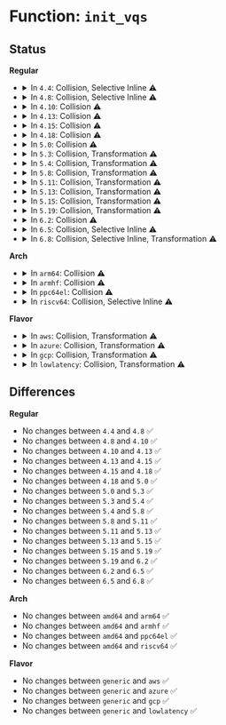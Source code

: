 # Function: <code>init_vqs</code>

## Status
<b>Regular</b>
<ul>
<li>
<details>
<summary>In <code>4.4</code>: Collision, Selective Inline ⚠️</summary>

```c
int init_vqs(struct virtio_balloon *vb);
```

**Collision:** Static-Static Collision

**Inline:** Selective

**Transformation:** False

**Instances:**

```
In drivers/virtio/virtio_balloon.c (ffffffff814c3b90)
Location: drivers/virtio/virtio_balloon.c:387
Inline: False
Direct callers:
  - drivers/virtio/virtio_balloon.c:virtballoon_probe
  - drivers/virtio/virtio_balloon.c:virtballoon_restore
```
```
In drivers/char/virtio_console.c (ffffffff815160b0)
Location: drivers/char/virtio_console.c:1873
Inline: False
Direct callers:
  - drivers/char/virtio_console.c:virtcons_restore
  - drivers/char/virtio_console.c:virtcons_probe
```
```
In drivers/net/virtio_net.c (ffffffff815f3fd0)
Location: drivers/net/virtio_net.c:1634
Inline: True
Direct callers:
  - drivers/net/virtio_net.c:virtnet_restore
  - drivers/net/virtio_net.c:virtnet_probe
```
**Symbols:**

```
ffffffff814c3b90-ffffffff814c3cca: init_vqs (STB_LOCAL)
ffffffff815160b0-ffffffff815163bd: init_vqs (STB_LOCAL)
ffffffff815f3fd0-ffffffff815f4181: init_vqs (STB_LOCAL)
```
</details>
</li>
<li>
<details>
<summary>In <code>4.8</code>: Collision, Selective Inline ⚠️</summary>

```c
int init_vqs(struct virtio_balloon *vb);
```

**Collision:** Static-Static Collision

**Inline:** Selective

**Transformation:** False

**Instances:**

```
In drivers/virtio/virtio_balloon.c (ffffffff81514030)
Location: drivers/virtio/virtio_balloon.c:404
Inline: False
Direct callers:
  - drivers/virtio/virtio_balloon.c:virtballoon_restore
  - drivers/virtio/virtio_balloon.c:virtballoon_probe
```
```
In drivers/char/virtio_console.c (ffffffff81568d10)
Location: drivers/char/virtio_console.c:1880
Inline: False
Direct callers:
  - drivers/char/virtio_console.c:virtcons_restore
  - drivers/char/virtio_console.c:virtcons_probe
```
```
In drivers/net/virtio_net.c (ffffffff81653bf0)
Location: drivers/net/virtio_net.c:1636
Inline: True
Direct callers:
  - drivers/net/virtio_net.c:virtnet_restore
  - drivers/net/virtio_net.c:virtnet_probe
```
**Symbols:**

```
ffffffff81514030-ffffffff81514148: init_vqs (STB_LOCAL)
ffffffff81568d10-ffffffff81568ff4: init_vqs (STB_LOCAL)
ffffffff81653bf0-ffffffff81653da5: init_vqs (STB_LOCAL)
```
</details>
</li>
<li>
<details>
<summary>In <code>4.10</code>: Collision ⚠️</summary>

```c
int init_vqs(struct virtio_balloon *vb);
```

**Collision:** Static-Static Collision

**Inline:** No

**Transformation:** False

**Instances:**

```
In drivers/virtio/virtio_balloon.c (ffffffff81540b00)
Location: drivers/virtio/virtio_balloon.c:404
Inline: False
Direct callers:
  - drivers/virtio/virtio_balloon.c:virtballoon_restore
  - drivers/virtio/virtio_balloon.c:virtballoon_probe
```
```
In drivers/char/virtio_console.c (ffffffff81595470)
Location: drivers/char/virtio_console.c:1889
Inline: False
Direct callers:
  - drivers/char/virtio_console.c:virtcons_restore
  - drivers/char/virtio_console.c:virtcons_probe
```
**Symbols:**

```
ffffffff81540b00-ffffffff81540c24: init_vqs (STB_LOCAL)
ffffffff81595470-ffffffff81595751: init_vqs (STB_LOCAL)
```
</details>
</li>
<li>
<details>
<summary>In <code>4.13</code>: Collision ⚠️</summary>

```c
int init_vqs(struct virtio_balloon *vb);
```

**Collision:** Static-Static Collision

**Inline:** No

**Transformation:** False

**Instances:**

```
In drivers/virtio/virtio_balloon.c (ffffffff81554400)
Location: drivers/virtio/virtio_balloon.c:405
Inline: False
Direct callers:
  - drivers/virtio/virtio_balloon.c:virtballoon_restore
  - drivers/virtio/virtio_balloon.c:virtballoon_probe
```
```
In drivers/char/virtio_console.c (ffffffff815a9520)
Location: drivers/char/virtio_console.c:1897
Inline: False
Direct callers:
  - drivers/char/virtio_console.c:virtcons_restore
  - drivers/char/virtio_console.c:virtcons_probe
```
**Symbols:**

```
ffffffff81554400-ffffffff8155452a: init_vqs (STB_LOCAL)
ffffffff815a9520-ffffffff815a97f6: init_vqs (STB_LOCAL)
```
</details>
</li>
<li>
<details>
<summary>In <code>4.15</code>: Collision ⚠️</summary>

```c
int init_vqs(struct virtio_balloon *vb);
```

**Collision:** Static-Static Collision

**Inline:** No

**Transformation:** False

**Instances:**

```
In drivers/virtio/virtio_balloon.c (ffffffff815b7e80)
Location: drivers/virtio/virtio_balloon.c:418
Inline: False
Direct callers:
  - drivers/virtio/virtio_balloon.c:virtballoon_restore
  - drivers/virtio/virtio_balloon.c:virtballoon_probe
```
```
In drivers/char/virtio_console.c (ffffffff8160fe40)
Location: drivers/char/virtio_console.c:1894
Inline: False
Direct callers:
  - drivers/char/virtio_console.c:virtcons_restore
  - drivers/char/virtio_console.c:virtcons_probe
```
**Symbols:**

```
ffffffff815b7e80-ffffffff815b7fb0: init_vqs (STB_LOCAL)
ffffffff8160fe40-ffffffff8161011c: init_vqs (STB_LOCAL)
```
</details>
</li>
<li>
<details>
<summary>In <code>4.18</code>: Collision ⚠️</summary>

```c
int init_vqs(struct virtio_balloon *vb);
```

**Collision:** Static-Static Collision

**Inline:** No

**Transformation:** False

**Instances:**

```
In drivers/virtio/virtio_balloon.c (ffffffff815f0440)
Location: drivers/virtio/virtio_balloon.c:428
Inline: False
Direct callers:
  - drivers/virtio/virtio_balloon.c:virtballoon_restore
  - drivers/virtio/virtio_balloon.c:virtballoon_probe
```
```
In drivers/char/virtio_console.c (ffffffff8164c520)
Location: drivers/char/virtio_console.c:1883
Inline: False
Direct callers:
  - drivers/char/virtio_console.c:virtcons_restore
  - drivers/char/virtio_console.c:virtcons_probe
  - drivers/char/virtio_console.c:virtcons_probe
```
**Symbols:**

```
ffffffff815f0440-ffffffff815f0570: init_vqs (STB_LOCAL)
ffffffff8164c520-ffffffff8164c7ac: init_vqs (STB_LOCAL)
```
</details>
</li>
<li>
<details>
<summary>In <code>5.0</code>: Collision ⚠️</summary>

```c
int init_vqs(struct virtio_balloon *vb);
```

**Collision:** Static-Static Collision

**Inline:** No

**Transformation:** False

**Instances:**

```
In drivers/virtio/virtio_balloon.c (ffffffff8160aa20)
Location: drivers/virtio/virtio_balloon.c:470
Inline: False
Direct callers:
  - drivers/virtio/virtio_balloon.c:virtballoon_restore
  - drivers/virtio/virtio_balloon.c:virtballoon_probe
```
```
In drivers/char/virtio_console.c (ffffffff8166a2c0)
Location: drivers/char/virtio_console.c:1856
Inline: False
Direct callers:
  - drivers/char/virtio_console.c:virtcons_restore
  - drivers/char/virtio_console.c:virtcons_probe
  - drivers/char/virtio_console.c:virtcons_probe
```
**Symbols:**

```
ffffffff8160aa20-ffffffff8160abf1: init_vqs (STB_LOCAL)
ffffffff8166a2c0-ffffffff8166a54c: init_vqs (STB_LOCAL)
```
</details>
</li>
<li>
<details>
<summary>In <code>5.3</code>: Collision, Transformation ⚠️</summary>

```c
int init_vqs(struct virtio_balloon *vb);
```

**Collision:** Static-Static Collision

**Inline:** No

**Transformation:** True

**Instances:**

```
In drivers/virtio/virtio_balloon.c (0)
Location: drivers/virtio/virtio_balloon.c:461
Inline: False
Direct callers:
  - drivers/virtio/virtio_balloon.c:virtballoon_restore
  - drivers/virtio/virtio_balloon.c:virtballoon_probe
```
```
In drivers/char/virtio_console.c (ffffffff816a00b0)
Location: drivers/char/virtio_console.c:1844
Inline: False
Direct callers:
  - drivers/char/virtio_console.c:virtcons_restore
  - drivers/char/virtio_console.c:virtcons_probe
```
**Symbols:**

```
ffffffff8163e820-ffffffff8163e9d1: init_vqs (STB_LOCAL)
ffffffff8163fa02-ffffffff8163fa30: init_vqs.cold (STB_LOCAL)
ffffffff816a00b0-ffffffff816a0343: init_vqs (STB_LOCAL)
```
</details>
</li>
<li>
<details>
<summary>In <code>5.4</code>: Collision, Transformation ⚠️</summary>

```c
int init_vqs(struct virtio_balloon *vb);
```

**Collision:** Static-Static Collision

**Inline:** No

**Transformation:** True

**Instances:**

```
In drivers/virtio/virtio_balloon.c (0)
Location: drivers/virtio/virtio_balloon.c:463
Inline: False
Direct callers:
  - drivers/virtio/virtio_balloon.c:virtballoon_restore
  - drivers/virtio/virtio_balloon.c:virtballoon_probe
```
```
In drivers/char/virtio_console.c (ffffffff816c2e60)
Location: drivers/char/virtio_console.c:1845
Inline: False
Direct callers:
  - drivers/char/virtio_console.c:virtcons_restore
  - drivers/char/virtio_console.c:virtcons_probe
```
**Symbols:**

```
ffffffff81660d90-ffffffff81660f51: init_vqs (STB_LOCAL)
ffffffff81661fc2-ffffffff81661ff0: init_vqs.cold (STB_LOCAL)
ffffffff816c2e60-ffffffff816c30f3: init_vqs (STB_LOCAL)
```
</details>
</li>
<li>
<details>
<summary>In <code>5.8</code>: Collision, Transformation ⚠️</summary>

```c
int init_vqs(struct virtio_balloon *vb);
```

**Collision:** Static-Static Collision

**Inline:** No

**Transformation:** True

**Instances:**

```
In drivers/virtio/virtio_balloon.c (0)
Location: drivers/virtio/virtio_balloon.c:503
Inline: False
Direct callers:
  - drivers/virtio/virtio_balloon.c:virtballoon_restore
  - drivers/virtio/virtio_balloon.c:virtballoon_probe
```
```
In drivers/char/virtio_console.c (ffffffff81776850)
Location: drivers/char/virtio_console.c:1843
Inline: False
Direct callers:
  - drivers/char/virtio_console.c:virtcons_restore
  - drivers/char/virtio_console.c:virtcons_probe
```
**Symbols:**

```
ffffffff817108d0-ffffffff81710af5: init_vqs (STB_LOCAL)
ffffffff817114d2-ffffffff81711500: init_vqs.cold (STB_LOCAL)
ffffffff81776850-ffffffff81776ae6: init_vqs (STB_LOCAL)
```
</details>
</li>
<li>
<details>
<summary>In <code>5.11</code>: Collision, Transformation ⚠️</summary>

```c
int init_vqs(struct virtio_balloon *vb);
```

**Collision:** Static-Static Collision

**Inline:** No

**Transformation:** True

**Instances:**

```
In drivers/virtio/virtio_balloon.c (0)
Location: drivers/virtio/virtio_balloon.c:497
Inline: False
Direct callers:
  - drivers/virtio/virtio_balloon.c:virtballoon_restore
  - drivers/virtio/virtio_balloon.c:virtballoon_probe
```
```
In drivers/char/virtio_console.c (ffffffff81791580)
Location: drivers/char/virtio_console.c:1843
Inline: False
Direct callers:
  - drivers/char/virtio_console.c:virtcons_restore
  - drivers/char/virtio_console.c:virtcons_probe
```
**Symbols:**

```
ffffffff8172d4b0-ffffffff8172d6d5: init_vqs (STB_LOCAL)
ffffffff81c049f4-ffffffff81c04a22: init_vqs.cold (STB_LOCAL)
ffffffff81791580-ffffffff81791816: init_vqs (STB_LOCAL)
```
</details>
</li>
<li>
<details>
<summary>In <code>5.13</code>: Collision, Transformation ⚠️</summary>

```c
int init_vqs(struct virtio_balloon *vb);
```

**Collision:** Static-Static Collision

**Inline:** No

**Transformation:** True

**Instances:**

```
In drivers/virtio/virtio_balloon.c (0)
Location: drivers/virtio/virtio_balloon.c:497
Inline: False
Direct callers:
  - drivers/virtio/virtio_balloon.c:virtballoon_restore
  - drivers/virtio/virtio_balloon.c:virtballoon_probe
```
```
In drivers/char/virtio_console.c (ffffffff81773580)
Location: drivers/char/virtio_console.c:1840
Inline: False
Direct callers:
  - drivers/char/virtio_console.c:virtcons_restore
  - drivers/char/virtio_console.c:virtcons_probe
```
**Symbols:**

```
ffffffff817109c0-ffffffff81710be5: init_vqs (STB_LOCAL)
ffffffff81bf65b1-ffffffff81bf65dd: init_vqs.cold (STB_LOCAL)
ffffffff81773580-ffffffff81773814: init_vqs (STB_LOCAL)
```
</details>
</li>
<li>
<details>
<summary>In <code>5.15</code>: Collision, Transformation ⚠️</summary>

```c
int init_vqs(struct virtio_balloon *vb);
```

**Collision:** Static-Static Collision

**Inline:** No

**Transformation:** True

**Instances:**

```
In drivers/virtio/virtio_balloon.c (0)
Location: drivers/virtio/virtio_balloon.c:497
Inline: False
Direct callers:
  - drivers/virtio/virtio_balloon.c:virtballoon_restore
  - drivers/virtio/virtio_balloon.c:virtballoon_probe
```
```
In drivers/char/virtio_console.c (ffffffff817f93c0)
Location: drivers/char/virtio_console.c:1840
Inline: False
Direct callers:
  - drivers/char/virtio_console.c:virtcons_restore
  - drivers/char/virtio_console.c:virtcons_probe
```
**Symbols:**

```
ffffffff8178d3b0-ffffffff8178d5d5: init_vqs (STB_LOCAL)
ffffffff81cf51eb-ffffffff81cf5217: init_vqs.cold (STB_LOCAL)
ffffffff817f93c0-ffffffff817f9654: init_vqs (STB_LOCAL)
```
</details>
</li>
<li>
<details>
<summary>In <code>5.19</code>: Collision, Transformation ⚠️</summary>

```c
int init_vqs(struct virtio_balloon *vb);
```

**Collision:** Static-Static Collision

**Inline:** No

**Transformation:** True

**Instances:**

```
In drivers/virtio/virtio_balloon.c (0)
Location: drivers/virtio/virtio_balloon.c:497
Inline: False
Direct callers:
  - drivers/virtio/virtio_balloon.c:virtballoon_restore
  - drivers/virtio/virtio_balloon.c:virtballoon_probe
```
```
In drivers/char/virtio_console.c (ffffffff819393f0)
Location: drivers/char/virtio_console.c:1841
Inline: False
Direct callers:
  - drivers/char/virtio_console.c:virtcons_restore
  - drivers/char/virtio_console.c:virtcons_probe
```
**Symbols:**

```
ffffffff818c54e0-ffffffff818c5780: init_vqs (STB_LOCAL)
ffffffff81ebd382-ffffffff81ebd3ae: init_vqs.cold (STB_LOCAL)
ffffffff819393f0-ffffffff8193969a: init_vqs (STB_LOCAL)
```
</details>
</li>
<li>
<details>
<summary>In <code>6.2</code>: Collision ⚠️</summary>

```c
int init_vqs(struct virtio_balloon *vb);
```

**Collision:** Static-Static Collision

**Inline:** No

**Transformation:** False

**Instances:**

```
In drivers/virtio/virtio_balloon.c (ffffffff81a15de0)
Location: drivers/virtio/virtio_balloon.c:490
Inline: False
Direct callers:
  - drivers/virtio/virtio_balloon.c:virtballoon_restore
  - drivers/virtio/virtio_balloon.c:virtballoon_probe
```
```
In drivers/char/virtio_console.c (ffffffff81a99580)
Location: drivers/char/virtio_console.c:1837
Inline: False
Direct callers:
  - drivers/char/virtio_console.c:virtcons_restore
  - drivers/char/virtio_console.c:virtcons_probe
```
**Symbols:**

```
ffffffff81a15de0-ffffffff81a160a1: init_vqs (STB_LOCAL)
ffffffff81a99580-ffffffff81a9982a: init_vqs (STB_LOCAL)
```
</details>
</li>
<li>
<details>
<summary>In <code>6.5</code>: Collision, Selective Inline ⚠️</summary>

```c
int init_vqs(struct virtio_balloon *vb);
```

**Collision:** Static-Static Collision

**Inline:** Selective

**Transformation:** False

**Instances:**

```
In drivers/virtio/virtio_balloon.c (ffffffff81a5ee90)
Location: drivers/virtio/virtio_balloon.c:490
Inline: False
Direct callers:
  - drivers/virtio/virtio_balloon.c:virtballoon_restore
  - drivers/virtio/virtio_balloon.c:virtballoon_probe
```
```
In drivers/char/virtio_console.c (ffffffff81ae4df0)
Location: drivers/char/virtio_console.c:1837
Inline: False
Direct callers:
  - drivers/char/virtio_console.c:virtcons_restore
  - drivers/char/virtio_console.c:virtcons_probe
```
```
In drivers/net/virtio_net.c (ffffffff81c543fc)
Location: drivers/net/virtio_net.c:3866
Inline: True
Inline callers:
  - drivers/net/virtio_net.c:virtnet_restore
  - drivers/net/virtio_net.c:virtnet_restore
  - drivers/net/virtio_net.c:virtnet_probe
  - drivers/net/virtio_net.c:virtnet_probe
```
**Symbols:**

```
ffffffff81a5ee90-ffffffff81a5f151: init_vqs (STB_LOCAL)
ffffffff81ae4df0-ffffffff81ae509a: init_vqs (STB_LOCAL)
```
</details>
</li>
<li>
<details>
<summary>In <code>6.8</code>: Collision, Selective Inline, Transformation ⚠️</summary>

```c
int init_vqs(struct virtio_balloon *vb);
```

**Collision:** Static-Static Collision

**Inline:** Selective

**Transformation:** True

**Instances:**

```
In drivers/virtio/virtio_balloon.c (ffffffff81ab15f0)
Location: drivers/virtio/virtio_balloon.c:529
Inline: False
Direct callers:
  - drivers/virtio/virtio_balloon.c:virtballoon_restore
  - drivers/virtio/virtio_balloon.c:virtballoon_probe
```
```
In drivers/char/virtio_console.c (ffffffff81b381c0)
Location: drivers/char/virtio_console.c:1805
Inline: False
Direct callers:
  - drivers/char/virtio_console.c:virtcons_restore
  - drivers/char/virtio_console.c:virtcons_probe
```
```
In drivers/net/virtio_net.c (ffffffff81d05dd6)
Location: drivers/net/virtio_net.c:4427
Inline: True
Direct callers:
  - drivers/net/virtio_net.c:virtnet_restore
  - drivers/net/virtio_net.c:virtnet_probe
```
**Symbols:**

```
ffffffff81ab15f0-ffffffff81ab18b1: init_vqs (STB_LOCAL)
ffffffff81b381c0-ffffffff81b3846a: init_vqs (STB_LOCAL)
ffffffff81d05d90-ffffffff81d05e80: init_vqs (STB_LOCAL)
ffffffff821fff40-ffffffff821fff6a: init_vqs.cold (STB_LOCAL)
```
</details>
</li>
</ul>
<b>Arch</b>
<ul>
<li>
<details>
<summary>In <code>arm64</code>: Collision ⚠️</summary>

```c
int init_vqs(struct virtio_balloon *vb);
```

**Collision:** Static-Static Collision

**Inline:** No

**Transformation:** False

**Instances:**

```
In drivers/virtio/virtio_balloon.c (ffff800010829a08)
Location: drivers/virtio/virtio_balloon.c:463
Inline: False
Direct callers:
  - drivers/virtio/virtio_balloon.c:virtballoon_restore
  - drivers/virtio/virtio_balloon.c:virtballoon_probe
```
```
In drivers/char/virtio_console.c (ffff8000108b2c40)
Location: drivers/char/virtio_console.c:1845
Inline: False
Direct callers:
  - drivers/char/virtio_console.c:virtcons_restore
  - drivers/char/virtio_console.c:virtcons_probe
```
**Symbols:**

```
ffff800010829a08-ffff800010829bcc: init_vqs (STB_LOCAL)
ffff8000108b2c40-ffff8000108b2ea0: init_vqs (STB_LOCAL)
```
</details>
</li>
<li>
<details>
<summary>In <code>armhf</code>: Collision ⚠️</summary>

```c
int init_vqs(struct virtio_balloon *vb);
```

**Collision:** Static-Static Collision

**Inline:** No

**Transformation:** False

**Instances:**

```
In drivers/virtio/virtio_balloon.c (c0947c90)
Location: drivers/virtio/virtio_balloon.c:463
Inline: False
Direct callers:
  - drivers/virtio/virtio_balloon.c:virtballoon_restore
  - drivers/virtio/virtio_balloon.c:virtballoon_probe
```
```
In drivers/char/virtio_console.c (c09afe34)
Location: drivers/char/virtio_console.c:1845
Inline: False
Direct callers:
  - drivers/char/virtio_console.c:virtcons_restore
  - drivers/char/virtio_console.c:virtcons_probe
```
**Symbols:**

```
c0947c90-c0947ea0: init_vqs (STB_LOCAL)
c09afe34-c09b013c: init_vqs (STB_LOCAL)
```
</details>
</li>
<li>
<details>
<summary>In <code>ppc64el</code>: Collision ⚠️</summary>

```c
int init_vqs(struct virtio_balloon *vb);
```

**Collision:** Static-Static Collision

**Inline:** No

**Transformation:** False

**Instances:**

```
In drivers/virtio/virtio_balloon.c (c0000000008d7b60)
Location: drivers/virtio/virtio_balloon.c:463
Inline: False
Direct callers:
  - drivers/virtio/virtio_balloon.c:virtballoon_restore
  - drivers/virtio/virtio_balloon.c:virtballoon_probe
```
```
In drivers/char/virtio_console.c (c00000000094f7b0)
Location: drivers/char/virtio_console.c:1845
Inline: False
Direct callers:
  - drivers/char/virtio_console.c:virtcons_restore
  - drivers/char/virtio_console.c:virtcons_probe
```
**Symbols:**

```
c0000000008d7b60-c0000000008d7db0: init_vqs (STB_LOCAL)
c00000000094f7b0-c00000000094fac8: init_vqs (STB_LOCAL)
```
</details>
</li>
<li>
<details>
<summary>In <code>riscv64</code>: Collision, Selective Inline ⚠️</summary>

```c
int init_vqs(struct virtio_balloon *vb);
```

**Collision:** Static-Static Collision

**Inline:** Selective

**Transformation:** False

**Instances:**

```
In drivers/virtio/virtio_balloon.c (ffffffe000520768)
Location: drivers/virtio/virtio_balloon.c:463
Inline: False
Direct callers:
  - drivers/virtio/virtio_balloon.c:virtballoon_probe
```
```
In drivers/char/virtio_console.c (ffffffe000566c66)
Location: drivers/char/virtio_console.c:1845
Inline: True
Inline callers:
  - drivers/char/virtio_console.c:virtcons_probe
```
**Symbols:**

```
ffffffe000520768-ffffffe000520906: init_vqs (STB_LOCAL)
```
</details>
</li>
</ul>
<b>Flavor</b>
<ul>
<li>
<details>
<summary>In <code>aws</code>: Collision, Transformation ⚠️</summary>

```c
int init_vqs(struct virtio_balloon *vb);
```

**Collision:** Static-Static Collision

**Inline:** No

**Transformation:** True

**Instances:**

```
In drivers/virtio/virtio_balloon.c (0)
Location: drivers/virtio/virtio_balloon.c:463
Inline: False
Direct callers:
  - drivers/virtio/virtio_balloon.c:virtballoon_restore
  - drivers/virtio/virtio_balloon.c:virtballoon_probe
```
```
In drivers/char/virtio_console.c (ffffffff816888b0)
Location: drivers/char/virtio_console.c:1845
Inline: False
Direct callers:
  - drivers/char/virtio_console.c:virtcons_restore
  - drivers/char/virtio_console.c:virtcons_probe
```
**Symbols:**

```
ffffffff81626c00-ffffffff81626dc1: init_vqs (STB_LOCAL)
ffffffff81627e32-ffffffff81627e60: init_vqs.cold (STB_LOCAL)
ffffffff816888b0-ffffffff81688b43: init_vqs (STB_LOCAL)
```
</details>
</li>
<li>
<details>
<summary>In <code>azure</code>: Collision, Transformation ⚠️</summary>

```c
int init_vqs(struct virtio_balloon *vb);
```

**Collision:** Static-Static Collision

**Inline:** No

**Transformation:** True

**Instances:**

```
In drivers/virtio/virtio_balloon.c (0)
Location: drivers/virtio/virtio_balloon.c:463
Inline: False
Direct callers:
  - drivers/virtio/virtio_balloon.c:virtballoon_restore
  - drivers/virtio/virtio_balloon.c:virtballoon_probe
```
```
In drivers/char/virtio_console.c (ffffffff81666360)
Location: drivers/char/virtio_console.c:1845
Inline: False
Direct callers:
  - drivers/char/virtio_console.c:virtcons_restore
  - drivers/char/virtio_console.c:virtcons_probe
```
**Symbols:**

```
ffffffff8161b280-ffffffff8161b441: init_vqs (STB_LOCAL)
ffffffff8161c4a2-ffffffff8161c4d0: init_vqs.cold (STB_LOCAL)
ffffffff81666360-ffffffff816665f3: init_vqs (STB_LOCAL)
```
</details>
</li>
<li>
<details>
<summary>In <code>gcp</code>: Collision, Transformation ⚠️</summary>

```c
int init_vqs(struct virtio_balloon *vb);
```

**Collision:** Static-Static Collision

**Inline:** No

**Transformation:** True

**Instances:**

```
In drivers/virtio/virtio_balloon.c (0)
Location: drivers/virtio/virtio_balloon.c:463
Inline: False
Direct callers:
  - drivers/virtio/virtio_balloon.c:virtballoon_restore
  - drivers/virtio/virtio_balloon.c:virtballoon_probe
```
```
In drivers/char/virtio_console.c (ffffffff816b6b30)
Location: drivers/char/virtio_console.c:1845
Inline: False
Direct callers:
  - drivers/char/virtio_console.c:virtcons_restore
  - drivers/char/virtio_console.c:virtcons_probe
```
**Symbols:**

```
ffffffff81654bd0-ffffffff81654d91: init_vqs (STB_LOCAL)
ffffffff81655e02-ffffffff81655e30: init_vqs.cold (STB_LOCAL)
ffffffff816b6b30-ffffffff816b6dc3: init_vqs (STB_LOCAL)
```
</details>
</li>
<li>
<details>
<summary>In <code>lowlatency</code>: Collision, Transformation ⚠️</summary>

```c
int init_vqs(struct virtio_balloon *vb);
```

**Collision:** Static-Static Collision

**Inline:** No

**Transformation:** True

**Instances:**

```
In drivers/virtio/virtio_balloon.c (0)
Location: drivers/virtio/virtio_balloon.c:463
Inline: False
Direct callers:
  - drivers/virtio/virtio_balloon.c:virtballoon_restore
  - drivers/virtio/virtio_balloon.c:virtballoon_probe
```
```
In drivers/char/virtio_console.c (ffffffff816d1140)
Location: drivers/char/virtio_console.c:1845
Inline: False
Direct callers:
  - drivers/char/virtio_console.c:virtcons_restore
  - drivers/char/virtio_console.c:virtcons_probe
```
**Symbols:**

```
ffffffff8166f5a0-ffffffff8166f761: init_vqs (STB_LOCAL)
ffffffff8167040b-ffffffff81670439: init_vqs.cold (STB_LOCAL)
ffffffff816d1140-ffffffff816d13d3: init_vqs (STB_LOCAL)
```
</details>
</li>
</ul>

## Differences
<b>Regular</b>
<ul>
<li>
No changes between <code>4.4</code> and <code>4.8</code> ✅
</li>
<li>
No changes between <code>4.8</code> and <code>4.10</code> ✅
</li>
<li>
No changes between <code>4.10</code> and <code>4.13</code> ✅
</li>
<li>
No changes between <code>4.13</code> and <code>4.15</code> ✅
</li>
<li>
No changes between <code>4.15</code> and <code>4.18</code> ✅
</li>
<li>
No changes between <code>4.18</code> and <code>5.0</code> ✅
</li>
<li>
No changes between <code>5.0</code> and <code>5.3</code> ✅
</li>
<li>
No changes between <code>5.3</code> and <code>5.4</code> ✅
</li>
<li>
No changes between <code>5.4</code> and <code>5.8</code> ✅
</li>
<li>
No changes between <code>5.8</code> and <code>5.11</code> ✅
</li>
<li>
No changes between <code>5.11</code> and <code>5.13</code> ✅
</li>
<li>
No changes between <code>5.13</code> and <code>5.15</code> ✅
</li>
<li>
No changes between <code>5.15</code> and <code>5.19</code> ✅
</li>
<li>
No changes between <code>5.19</code> and <code>6.2</code> ✅
</li>
<li>
No changes between <code>6.2</code> and <code>6.5</code> ✅
</li>
<li>
No changes between <code>6.5</code> and <code>6.8</code> ✅
</li>
</ul>
<b>Arch</b>
<ul>
<li>
No changes between <code>amd64</code> and <code>arm64</code> ✅
</li>
<li>
No changes between <code>amd64</code> and <code>armhf</code> ✅
</li>
<li>
No changes between <code>amd64</code> and <code>ppc64el</code> ✅
</li>
<li>
No changes between <code>amd64</code> and <code>riscv64</code> ✅
</li>
</ul>
<b>Flavor</b>
<ul>
<li>
No changes between <code>generic</code> and <code>aws</code> ✅
</li>
<li>
No changes between <code>generic</code> and <code>azure</code> ✅
</li>
<li>
No changes between <code>generic</code> and <code>gcp</code> ✅
</li>
<li>
No changes between <code>generic</code> and <code>lowlatency</code> ✅
</li>
</ul>
